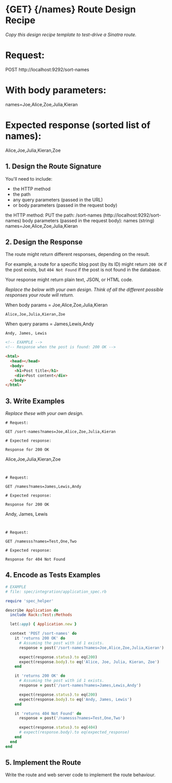 # {GET} {/names} Route Design Recipe

_Copy this design recipe template to test-drive a Sinatra route._


# Request:
POST http://localhost:9292/sort-names

# With body parameters:
names=Joe,Alice,Zoe,Julia,Kieran

# Expected response (sorted list of names):
Alice,Joe,Julia,Kieran,Zoe



## 1. Design the Route Signature

You'll need to include:
  * the HTTP method
  * the path
  * any query parameters (passed in the URL)
  * or body parameters (passed in the request body)

the HTTP method: PUT
the path: /sort-names (http://localhost:9292/sort-names)
body parameters (passed in the request body): names (string)
                                              names=Joe,Alice,Zoe,Julia,Kieran




## 2. Design the Response

The route might return different responses, depending on the result.

For example, a route for a specific blog post (by its ID) might return `200 OK` if the post exists, but `404 Not Found` if the post is not found in the database.

Your response might return plain text, JSON, or HTML code. 

_Replace the below with your own design. Think of all the different possible responses your route will return._


When body params = Joe,Alice,Zoe,Julia,Kieran
```
Alice,Joe,Julia,Kieran,Zoe
```

When query params = James,Lewis,Andy
```
Andy, James, Lewis
```




```html
<!-- EXAMPLE -->
<!-- Response when the post is found: 200 OK -->

<html>
  <head></head>
  <body>
    <h1>Post title</h1>
    <div>Post content</div>
  </body>
</html>
```




## 3. Write Examples

_Replace these with your own design._

```
# Request:

GET /sort-names?names=Joe,Alice,Zoe,Julia,Kieran

# Expected response:

Response for 200 OK
```
Alice,Joe,Julia,Kieran,Zoe
```


# Request:

GET /names?names=James,Lewis,Andy

# Expected response:

Response for 200 OK
```
Andy, James, Lewis
```


# Request:

GET /namesss?names=Test,One,Two

# Expected response:

Response for 404 Not Found
```



## 4. Encode as Tests Examples

```ruby
# EXAMPLE
# file: spec/integration/application_spec.rb

require 'spec_helper'

describe Application do
  include Rack::Test::Methods

  let(:app) { Application.new }

  context 'POST /sort-names' do
    it 'returns 200 OK' do
      # Assuming the post with id 1 exists.
      response = post('/sort-names?names=Joe,Alice,Zoe,Julia,Kieran')

      expect(response.status).to eq(200)
      expect(response.body).to eq('Alice, Joe, Julia, Kieran, Zoe')
    end

    it 'returns 200 OK' do
      # Assuming the post with id 1 exists.
      response = post('/sort-names?names=James,Lewis,Andy')

      expect(response.status).to eq(200)
      expect(response.body).to eq('Andy, James, Lewis')
    end

    it 'returns 404 Not Found' do
      response = post('/namesss?names=Test,One,Two')

      expect(response.status).to eq(404)
      # expect(response.body).to eq(expected_response)
    end
  end
end
```

## 5. Implement the Route

Write the route and web server code to implement the route behaviour.